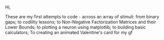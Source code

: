 Hi, 

These are my first attempts to code - across an array of stimuli: 
from binary gaps; 
to codility lessons;
to Non-Negative Factorization Matrices and their Lower Bounds; 
to plotting a neuron using matplotlib; 
to building basic calculators;
To creating an animated Valentine's card for my gf 
